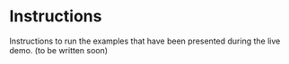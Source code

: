 # Instructions
Instructions to run the examples that have been presented during the live demo. 
(to be written soon)